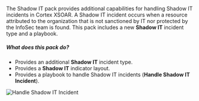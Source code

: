 The Shadow IT pack provides additional capabilities for handling Shadow IT incidents in Cortex XSOAR. A Shadow IT incident occurs when a resource attributed to the organization that is not sanctioned by IT nor protected by the InfoSec team is found.
This pack includes a new **Shadow IT** incident type and a playbook.

##### What does this pack do?
- Provides an additional **Shadow IT** incident type.
- Provides a **Shadow IT** indicator layout.
- Provides a playbook to handle Shadow IT incidents (**Handle Shadow IT Incident**).

![Handle Shadow IT Incident](https://raw.githubusercontent.com/cvescan/cvescan/648779658c81bf10e86d0aaf106d3626b6d9e5bc/Packs/ShadowIT/doc_files/Handle_Shadow_IT_Incident.png)

